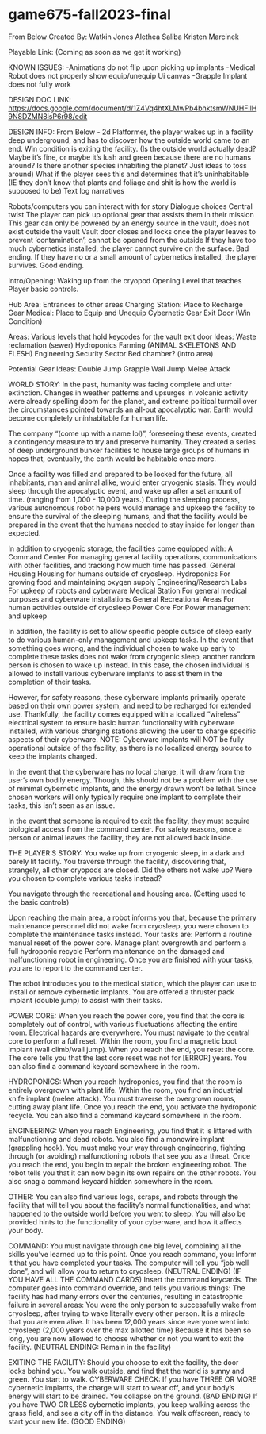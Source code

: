 # game675-fall2023-final

From Below
Created By:
Watkin Jones
Alethea Saliba
Kristen Marcinek

Playable Link: (Coming as soon as we get it working)

KNOWN ISSUES: 
-Animations do not flip upon picking up implants
-Medical Robot does not properly show equip/unequip Ui canvas
-Grapple Implant does not fully work 

DESIGN DOC LINK: 
https://docs.google.com/document/d/1Z4Vq4htXLMwPb4bhktsmWNUHFllH9N8DZMN8isP6r98/edit

DESIGN INFO: 
From Below - 2d Platformer, the player wakes up in a facility deep underground, and has to discover how the outside world came to an end. Win condition is exiting the facility. 
(Is the outside world actually dead? Maybe it’s fine, or maybe it’s lush and green because there are no humans around? Is there another species inhabiting the planet? Just ideas to toss around)
What if the player sees this and determines that it’s uninhabitable (IE they don’t know that plants and foliage and shit is how the world is supposed to be)
Text log narratives


Robots/computers you can interact with for story
Dialogue choices 
Central twist
The player can pick up optional gear that assists them in their mission
This gear can only be powered by an energy source in the vault, does not exist outside the vault
Vault door closes and locks once the player leaves to prevent ‘contamination’; cannot be opened from the outside
If they have too much cybernetics installed, the player cannot survive on the surface. Bad ending.
If they have no or a small amount of cybernetics installed, the player survives. Good ending.

Intro/Opening:
Waking up from the cryopod 
Opening Level that teaches Player basic controls. 

Hub Area:
Entrances to other areas
Charging Station: Place to Recharge Gear
Medical: Place to Equip and Unequip Cybernetic Gear
Exit Door (Win Condition)

Areas: 
Various levels that hold keycodes for the vault exit door
Ideas:
Waste reclamation (sewer)
Hydroponics
Farming (ANIMAL SKELETONS AND FLESH)
Engineering
Security Sector 
Bed chamber? (intro area)

Potential Gear Ideas:
Double Jump
Grapple
Wall Jump
Melee Attack

WORLD STORY: 
In the past, humanity was facing complete and utter extinction. Changes in weather patterns and upsurges in volcanic activity were already spelling doom for the planet, and extreme political turmoil over the circumstances pointed towards an all-out apocalyptic war. Earth would become completely uninhabitable for human life.

The company “(come up with a name lol)”, foreseeing these events, created a contingency measure to try and preserve humanity. They created a series of deep underground bunker facilities to house large groups of humans in hopes that, eventually, the earth would be habitable once more.

Once a facility was filled and prepared to be locked for the future, all inhabitants, man and animal alike, would enter cryogenic stasis. They would sleep through the apocalyptic event, and wake up after a set amount of time. (ranging from 1,000 - 10,000 years.) During the sleeping process, various autonomous robot helpers would manage and upkeep the facility to ensure the survival of the sleeping humans, and that the facility would be prepared in the event that the humans needed to stay inside for longer than expected.

In addition to cryogenic storage, the facilities come equipped with:
	A Command Center
For managing general facility operations, communications with other facilities, and tracking how much time has passed. 
	General Housing
Housing for humans outside of cryosleep.
	Hydroponics
For growing food and maintaining oxygen supply
Engineering/Research Labs
For upkeep of robots and cyberware
	Medical Station
For general medical purposes and cyberware installations
	General Recreational Areas
For human activities outside of cryosleep
	Power Core
For Power management and upkeep	

In addition, the facility is set to allow specific people outside of sleep early to do various human-only management and upkeep tasks. In the event that something goes wrong, and the individual chosen to wake up early to complete these tasks does not wake from cryogenic sleep, another random person is chosen to wake up instead. In this case, the chosen individual is allowed to install various cyberware implants to assist them in the completion of their tasks.

However, for safety reasons, these cyberware implants primarily operate based on their own power system, and need to be recharged for extended use. Thankfully, the facility comes equipped with a localized “wireless” electrical system to ensure basic human functionality with cyberware installed, with various charging stations allowing the user to charge specific aspects of their cyberware. NOTE: Cyberware implants will NOT be fully operational outside of the facility, as there is no localized energy source to keep the implants charged. 

In the event that the cyberware has no local charge, it will draw from the user’s own bodily energy. Though, this should not be a problem with the use of minimal cybernetic implants, and the energy drawn won’t be lethal. Since chosen workers will only typically require one implant to complete their tasks, this isn’t seen as an issue. 

In the event that someone is required to exit the facility, they must acquire biological access from the command center. For safety reasons, once a person or animal leaves the facility, they are not allowed back inside. 

THE PLAYER’S STORY:
You wake up from cryogenic sleep, in a dark and barely lit facility. You traverse through the facility, discovering that, strangely, all other cryopods are closed. Did the others not wake up? Were you chosen to complete various tasks instead? 

You navigate through the recreational and housing area. (Getting used to the basic controls)

Upon reaching the main area, a robot informs you that, because the primary maintenance personnel did not wake from cryosleep, you were chosen to complete the maintenance tasks instead. 
Your tasks are:
	Perform a routine manual reset of the power core.
	Manage plant overgrowth and perform a full hydroponic recycle
	Perform maintenance on the damaged and malfunctioning robot in engineering.
Once you are finished with your tasks, you are to report to the command center.

The robot introduces you to the medical station, which the player can use to install or remove cybernetic implants. You are offered a thruster pack implant (double jump) to assist with their tasks. 

POWER CORE:
When you reach the power core, you find that the core is completely out of control, with various fluctuations affecting the entire room. Electrical hazards are everywhere. You must navigate to the central core to perform a full reset. Within the room, you find a magnetic boot implant (wall climb/wall jump). When you reach the end, you reset the core. The core tells you that the last core reset was not for [ERROR] years. You can also find a command keycard somewhere in the room.

HYDROPONICS:
When you reach hydroponics, you find that the room is entirely overgrown with plant life. Within the room, you find an industrial knife implant (melee attack). You must traverse the overgrown rooms, cutting away plant life. Once you reach the end, you activate the hydroponic recycle. You can also find a command keycard somewhere in the room.

ENGINEERING: 
When you reach Engineering, you find that it is littered with malfunctioning and dead robots. You also find a monowire implant (grappling hook). You must make your way through engineering, fighting through (or avoiding) malfunctioning robots that see you as a threat. Once you reach the end, you begin to repair the broken engineering robot. The robot tells you that it can now begin its own repairs on the other robots. You also snag a command keycard hidden somewhere in the room.

OTHER: 
You can also find various logs, scraps, and robots through the facility that will tell you about the facility’s normal functionalities, and what happened to the outside world before you went to sleep. You will also be provided hints to the functionality of your cyberware, and how it affects your body.

COMMAND: 
You must navigate through one big level, combining all the skills you’ve learned up to this point. Once you reach command, you:
	Inform it that you have completed your tasks. 
The computer will tell you “job well done”, and will allow you to return to cryosleep. (NEUTRAL ENDING)
	(IF YOU HAVE ALL THE COMMAND CARDS) Insert the command keycards.
The computer goes into command override, and tells you various things:
The facility has had many errors over the centuries, resulting in catastrophic failure in several areas:
You were the only person to successfully wake from cryosleep, after trying to wake literally every other person. It is a miracle that you are even alive.
It has been 12,000 years since everyone went into cryosleep (2,000 years over the max allotted time)
Because it has been so long, you are now allowed to choose whether or not you want to exit the facility. (NEUTRAL ENDING: Remain in the facility)

EXITING THE FACILITY:
Should you choose to exit the facility, the door locks behind you. You walk outside, and find that the world is sunny and green. You start to walk. 
CYBERWARE CHECK:
If you have THREE OR MORE cybernetic implants, the charge will start to wear off, and your body’s energy will start to be drained. You collapse on the ground. (BAD ENDING)
If you have TWO OR LESS cybernetic implants, you keep walking across the grass field, and see a city off in the distance. You walk offscreen, ready to start your new life. (GOOD ENDING)




